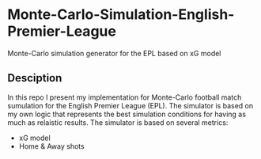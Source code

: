 # Monte-Carlo-Simulation-English-Premier-League
Monte-Carlo simulation generator for the EPL based on xG model  

## Desciption 
In this repo I present my implementation for Monte-Carlo football match sumulation for the English Premier League (EPL). 
The simulator is based on my own logic that represents the best simulation conditions for having as much as relaistic results.
The simulator is based on several metrics:
  - xG model
  - Home & Away shots

